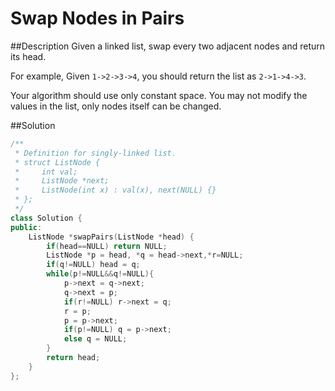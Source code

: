Swap Nodes in Pairs
========

##Description
Given a linked list, swap every two adjacent nodes and return its head.

For example,
Given `1->2->3->4`, you should return the list as `2->1->4->3`.

Your algorithm should use only constant space. You may not modify the values in the list, only nodes itself can be changed.

##Solution
```cpp
/**
 * Definition for singly-linked list.
 * struct ListNode {
 *     int val;
 *     ListNode *next;
 *     ListNode(int x) : val(x), next(NULL) {}
 * };
 */
class Solution {
public:
    ListNode *swapPairs(ListNode *head) {
        if(head==NULL) return NULL;
        ListNode *p = head, *q = head->next,*r=NULL;
        if(q!=NULL) head = q;
        while(p!=NULL&&q!=NULL){
            p->next = q->next;
            q->next = p;
            if(r!=NULL) r->next = q;
            r = p;
            p = p->next;
            if(p!=NULL) q = p->next;
            else q = NULL;
        }
        return head;
    }
};
```